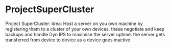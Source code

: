 # ProjectSuperCluster
Project SuperCluster: Idea: Host a server on you own machine by registering them to a cluster of your own devices. these negotiate and keep backups and handle Dyn IPS to maximise the server uptime. the server gets transferred from device to device as a device goes inactive 
